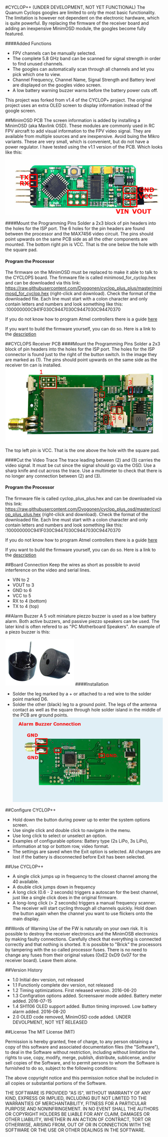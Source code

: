 #CYCLOP++ (UNDER DEVELOPMENT, NOT YET FUNCTIONAL)
The Quanum Cyclops googles are limited to only the most basic functionality.
The limitation is however not dependent on the electronic hardware, which is quite powerful.
By replacing the firmware of the receiver board and adding an inexpensive MinimOSD module, the googles become fully featured. 

####Added Functions
* FPV channels can be manually selected.
* The complete 5.8 GHz band can be scanned for signal strength in order to find unused channels.
* The googles can automatically scan through all channels and let you pick which one to view.
* Channel Frequency, Channel Name, Signal Strength and Battery level are displayed on the googles video screen.
* A low battery warning buzzer warns before the battery power cuts off.

This project was forked from v1.4 of the CYCLOP+ project. The original project uses an extra OLED screen to display information instead of the google screen.

##MinimOSD PCB
The screen information is added by installing a MinimOSD (aka Mavlink OSD).
These modules are commonly used in RC FPV aircraft to add visual information to the FPV video signal.
They are available from multiple sources and are inexpensive.
Avoid buing the Mikro variants. These are very small, which is convenient, but do not have a power regulator.
I have tested using the v1.1 version of the PCB. Which looks like this:
![minimOSD](/images/minimOSD1.1.jpg)

####Mount the Programming Pins
Solder a 2x3 block of pin headers into the holes for the ISP port.
The 6 holes for the pin headers are found between the processor and the MAX7456 video circuit.
The pins should point upwards on the same PCB side as all the other components are mounted.
The bottom right pin is VCC. That is the one below the hole with the square pad.

#### Program the Processor
The firmware on the MinimOSD must be replaced to make it able to talk to the CYCLOPS board.
The firmware file is called minimosd_for_cyclop.hex and can be downloaded via this link: https://raw.githubusercontent.com/Dvogonen/cyclop_plus_plus/master/minimosd_for_cyclop.hex (right-click and download).
Check the format of the downloaded file. Each line must start with a colon character and only contain letters and numbers and look something like this:
:100000000C941F030C9447030C9447030C94470370

If you do not know how to program Atmel controllers there is a guide [here](PROGRAMMING.md)

If you want to build the firmware yourself, you can do so. Here is a link to the [description](BUILDING.md)

##CYCLOPS Receiver PCB
####Mount the Programming Pins
Solder a 2x3 block of pin headers into the holes for the ISP port.
The holes for the ISP connector is found just to the right of the button switch. In the image they are marked as (1).
The pins should point upwards on the same side as the receiver tin can is installed.
![CYCLOPS PCB](/images/cyclops_pcb.jpg)

The top left pin is VCC. That is the one above the hole with the square pad.

####Cut the Video Trace
The trace leading between (2) and (3) carries the video signal. It must be cut since the signal should go via the OSD.
Use a sharp knife and cut across the trace. 
Use a multimeter to check that there is no longer any connection between (2) and (3).

#### Program the Processor
The firmware file is called cyclop_plus_plus.hex and can be downloaded via this link: https://raw.githubusercontent.com/Dvogonen/cyclop_plus_osd/master/cyclop_plus_plus.hex (right-click and download).
Check the format of the downloaded file. Each line must start with a colon character and only contain letters and numbers and look something like this:
:100000000C941F030C9447030C9447030C94470370

If you do not know how to program Atmel controllers there is a guide [here](PROGRAMMING.md)

If you want to build the firmware yourself, you can do so. Here is a link to the [description](BUILDING.md)

##Board Connection
Keep the wires as short as possible to avoid interference on the video and serial lines.
* VIN to 2
* VOUT to 3
* GND to 6
* VCC to 5
* RX to 4 (bottom)
* TX to 4 (top)

##Alarm Buzzer
A 5 volt miniature piezzo buzzer is used as a low battery alarm.
Both active buzzers, and passive piezzo speakers can be used.
The later kind is often refered to as "PC Motherboard Speakers".
An example of a piezo buzzer is this:

![Buzzer Example](/images/buzzer.jpg)
####Installation
- Solder the leg marked by a + or attached to a red wire to the solder point marked D6.
- Solder the other (black) leg to a ground point. The legs of the antenna contact as well as the square through hole solder island in the middle of the PCB are ground points.
![Alarm Speaker Connection](/images/pcb_buzzer.jpg)

##Configure CYCLOP++
- Hold down the button during power up to enter the system options screen.
- Use single click and double click to navigate in the menu.
- Use long click to select or unselect an option.
- Examples of configurable options: Battery type (2s LiPo, 3s LiPo), information at top or bottom row, video format.
- The settings are saved when the Exit option is selected. All changes are lost if the battery is disconnected before Exit has been selected.

##Use CYCLOP++
- A single click jumps up in frequency to the closest channel among the 40 available.
- A double click jumps down in frequency
- A long click (0.6 - 2 seconds) triggers a autoscan for the best channel, just like a single click does in the original firmware.
- A long-long click (> 2 seconds) triggers a manual frequency scanner. The receiver will start cycling through all channels quickly. Hold down the button again when the channel you want to use flickers onto the main display.

##Words of Warning
Use of the FW is naturally on your own risk.
It is possible to destroy the receiver electronics and the MinimOSB electronics by making faulty connections.
Carefully check that everything is connected correctly and that nothing is shorted.
It is possible to "Brick" the processors by tampering with the so called processor fuses.
There is no need to change any fuses from their original values (0xE2 0xD9 0x07 for the receiver board). Leave them alone.

##Version History
* 1.0 Initial dev version, not released
* 1.1 Functionly complete dev version, not released
* 1.2 Timing optimizations. First released version. 2016-06-20
* 1.3 Configration options added. Screensaver mode added. Battery meter added. 2016-07-15
* 1.4 SH1106 OLED support added. Button timing improved. Low battery alarm added. 2016-08-20
* 2.0 OLED code removed, MinimOSD code added. UNDER DEVOLPMENT, NOT YET RELEASED

##License
The MIT License (MIT)

Permission is hereby granted, free of charge, to any person obtaining a copy of this software and associated documentation files (the "Software"), to deal
in the Software without restriction, including without limitation the rights to use, copy, modify, merge, publish, distribute, sublicense, and/or sell
copies of the Software, and to permit persons to whom the Software is furnished to do so, subject to the following conditions:

The above copyright notice and this permission notice shall be included in all copies or substantial portions of the Software.

THE SOFTWARE IS PROVIDED "AS IS", WITHOUT WARRANTY OF ANY KIND, EXPRESS OR IMPLIED, INCLUDING BUT NOT LIMITED TO THE WARRANTIES OF MERCHANTABILITY,
FITNESS FOR A PARTICULAR PURPOSE AND NONINFRINGEMENT. IN NO EVENT SHALL THE AUTHORS OR COPYRIGHT HOLDERS BE LIABLE FOR ANY CLAIM, DAMAGES OR OTHER
LIABILITY, WHETHER IN AN ACTION OF CONTRACT, TORT OR OTHERWISE, ARISING FROM, OUT OF OR IN CONNECTION WITH THE SOFTWARE OR THE USE OR OTHER DEALINGS IN THE
SOFTWARE.



